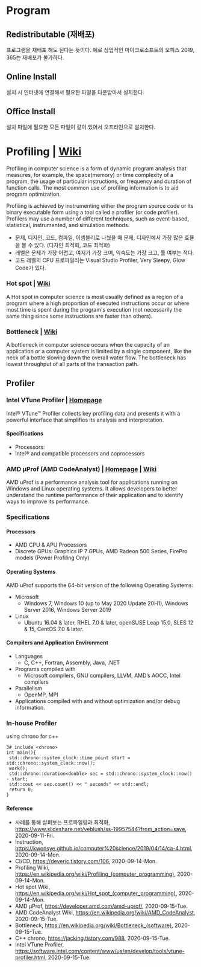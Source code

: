 # Program

## Redistributable (재배포)
 프로그램을 재배포 해도 된다는 뜻이다. 예로 상업적인 마이크로소프트의 오피스 2019, 365는 재배포가 불가하다.
 
## Online Install
설치 시 인터넷에 연결해서 필요한 파일을 다운받아서 설치한다.

## Office Install
설치 파일에 필요한 모든 파일이 같이 있어서 오프라인으로 설치한다.

# Profiling | [Wiki](https://en.wikipedia.org/wiki/Profiling_(computer_programming))
Profiling in computer science is a form of dynamic program analysis that measures, for example, the space(memory) or time complexity of a program, the usage of particular instructions, or frequency and duration of function calls. The most common use of profiling information is to aid program optimization.

Profiling is achieved by instrumenting either the program source code or its binary executable form using a tool called a profiler (or code profiler). Profilers may use a number of different techniques, such as event-based, statistical, instrumented, and simulation methods.

-   문제, 디자인, 코드, 컴파일, 어셈블리로 나눴을 때 문제, 디자인에서 가장 많은 효율을 볼 수 있다. (디자인 최적화, 코드 최적화)
-   레벨은 문제가 가장 어렵고, 여지가 가장 크며, 익숙도는 가장 크고, 툴 여부는 적다.
-   코드 레벨의 CPU 프로파일러는 Visual Studio Profiler, Very Sleepy, Glow Code가 있다.

### Hot spot | [Wiki](https://en.wikipedia.org/wiki/Hot_spot_(computer_programming))
A Hot spot in computer science is most usually defined as a region of a program where a high proportion of executed instructions occur or where most time is spent during the program's execution (not necessarily the same thing since some instructions are faster than others).

### Bottleneck | [Wiki](https://en.wikipedia.org/wiki/Bottleneck_(software))
A bottleneck in computer science occurs when the capacity of an application or a computer system is limited by a single component, like the neck of a bottle slowing down the overall water flow. The bottleneck has lowest throughput of all parts of the transaction path.

## Profiler
### Intel VTune Profiler | [Homepage](https://software.intel.com/content/www/us/en/develop/tools/vtune-profiler.html)
Intel® VTune™ Profiler collects key profiling data and presents it with a powerful interface that simplifies its analysis and interpretation.

#### Specifications
- Processors:
 - Intel® and compatible processors and coprocessors

### AMD μProf (AMD CodeAnalyst) | [Homepage](https://developer.amd.com/amd-uprof/) | [Wiki](https://en.wikipedia.org/wiki/AMD_CodeAnalyst)
AMD uProf is a performance analysis tool for applications running on Windows and Linux operating systems. It allows developers to better understand the runtime performance of their application and to identify ways to improve its performance.

### Specifications
#### Processors
- AMD CPU & APU Processors
- Discrete GPUs: Graphics IP 7 GPUs, AMD Radeon 500 Series, FirePro models (Power Profiling Only) 
#### Operating Systems
AMD uProf supports the 64-bit version of the following Operating Systems:
- Microsoft
  - Windows 7, Windows 10 (up to May 2020 Update 20H1), Windows Server 2016, Windows Server 2019
- Linux
  - Ubuntu 16.04 & later, RHEL 7.0 & later, openSUSE Leap 15.0, SLES 12 & 15, CentOS 7.0 & later.
#### Compilers and Application Environment
- Languages
  - C, C++, Fortran, Assembly, Java, .NET
- Programs compiled with
  - Microsoft compilers, GNU compilers, LLVM, AMD’s AOCC, Intel compilers
- Parallelism
  - OpenMP, MPI
- Applications compiled with and without optimization and/or debug information.

### In-house Profiler
using chrono for c++
```
3# include <chrono>
int main(){
 std::chrono::system_clock::time_point start = std::chrono::system_clock::now();
 work();
 std::chrono::duration<double> sec = std::chrono::system_clock::now() - start;
 std::cout << sec.count() << " seconds" << std::endl;
 return 0;
}
```

#### Reference
- 사례를 통해 살펴보는 프로파일링과 최적화, https://www.slideshare.net/veblush/ss-19957544?from_action=save, 2020-09-11-Fri.
- Instruction, https://kwonsye.github.io/computer%20science/2019/04/14/ca-4.html, 2020-09-14-Mon.
- CI/CD, https://deveric.tistory.com/106, 2020-09-14-Mon.
- Profiling Wiki, https://en.wikipedia.org/wiki/Profiling_(computer_programming), 2020-09-14-Mon.
- Hot spot Wiki, https://en.wikipedia.org/wiki/Hot_spot_(computer_programming), 2020-09-14-Mon.
- AMD μProf, https://developer.amd.com/amd-uprof/, 2020-09-15-Tue.
- AMD CodeAnalyst Wiki, https://en.wikipedia.org/wiki/AMD_CodeAnalyst, 2020-09-15-Tue.
- Bottleneck, https://en.wikipedia.org/wiki/Bottleneck_(software), 2020-09-15-Tue.
- C++ chrono, https://jacking.tistory.com/988, 2020-09-15-Tue.
- Intel VTune Profiler, https://software.intel.com/content/www/us/en/develop/tools/vtune-profiler.html, 2020-09-15-Tue.
